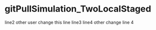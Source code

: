 # gitPullSimulation_TwoLocalStaged
line2 other user change this line
line3
line4 other change line 4